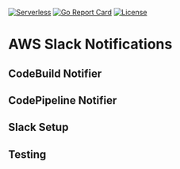 [![Serverless](http://public.serverless.com/badges/v3.svg)](http://www.serverless.com)
[![Go Report Card](https://goreportcard.com/badge/github.com/RIPGlobal/aws-slack-notifications)](https://goreportcard.com/report/github.com/RIPGlobal/aws-slack-notifications)
[![License](https://img.shields.io/github/license/ripglobal/aws-slack-notifications.svg)](LICENSE.md)

# AWS Slack Notifications

## CodeBuild Notifier

## CodePipeline Notifier

## Slack Setup

## Testing

